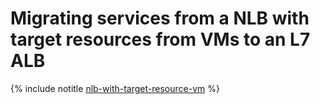 # Migrating services from a NLB with target resources from VMs to an L7 ALB

{% include notitle [nlb-with-target-resource-vm](../../../_tutorials/security/nlb-with-target-resource-vm.md) %}
